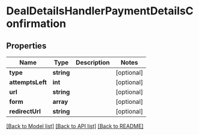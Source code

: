 # DealDetailsHandlerPaymentDetailsConfirmation

## Properties
Name | Type | Description | Notes
------------ | ------------- | ------------- | -------------
**type** | **string** |  | [optional] 
**attemptsLeft** | **int** |  | [optional] 
**url** | **string** |  | [optional] 
**form** | **array** |  | [optional] 
**redirectUrl** | **string** |  | [optional] 

[[Back to Model list]](../README.md#documentation-for-models) [[Back to API list]](../README.md#documentation-for-api-endpoints) [[Back to README]](../README.md)


